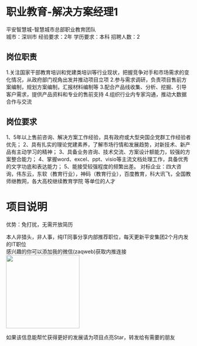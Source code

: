 # 职业教育-解决方案经理1
平安智慧城-智慧城市总部职业教育团队  
城市：深圳市 经验要求：2年 学历要求：本科  招聘人数：2

## 岗位职责
1.关注国家干部教育培训和党建类培训等行业现状，把握竞争对手和市场需求的变化情况，从政府部门视角出发并推动项目立项
   2.参与需求调研，负责项目售前方案编制，规划方案编制，汇报材料编制等
   3.配合产品线收集、分析、挖掘、引导客户需求，提供产品资料和专业的售前支持
   4.组织行业内专家沟通，推动大数据合作与交流

## 岗位要求
1、5年以上售前咨询、解决方案工作经验，具有政府或大型央国企党群工作经验者优先；
   2、具有扎实的理论党建素养，了解市场行情和发展趋势，对新技术、新产品有主动学习的精神；
   3、具备业务咨询、技术交流、方案设计额能力，较强的方案整合能力；
   4、掌握word、excel、ppt、visio等主流文档处理工作，具备优秀的文字功底和表达能力；
   5、能接受较强程度的频繁出差。
   对标企业：四大咨询，伟东云，东软（教育行业），神码（教育行业），百度教育，科大讯飞，全国教师继教网，各大高校继续教育学院 等单位的人才

# 项目说明

优势：免打扰，无需开放简历

本人非猎头，非人事，纯IT同事分享内部推荐职位，每天更新平安集团2个月内发的IT职位  
感兴趣的你可以添加我的微信(zaqweb)获取内推连接  
<img src="https://github.com/zaqweb/PA-IT-JOBS/blob/master/WechatICode.jpeg"  height="200" width="200">

如果该信息能帮忙获得更好的发展请为项目点亮Star，转发给有需要的朋友




